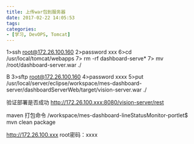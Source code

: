 ```yaml
---
title: 上传war包到服务器
date: 2017-02-22 14:05:53
tags:
categories:
- [学习, DevOPS, Tomcat]
---
```

1>ssh  root@172.26.100.160
2>password xxx
6>cd /usr/local/tomcat/webapps
7> rm -rf  dashboard-serve*
7> mv /root/dashboard-server.war   ./
<!--more-->

B
3>sftp root@172.26.100.160
4>password xxxx
5>put /usr/local/server/eclipse/workspace/mes-dashboard-server/dashboardServerWeb/target/vision-server.war ./ 


验证部署是否成功 http://172.26.100.xxx:8080/vision-server/rest

maven 打包命令
/workspace/mes-dashboard-lineStatusMonitor-portlet$ mvn clean package

http://172.26.100.xxx
root密码：xxxx

